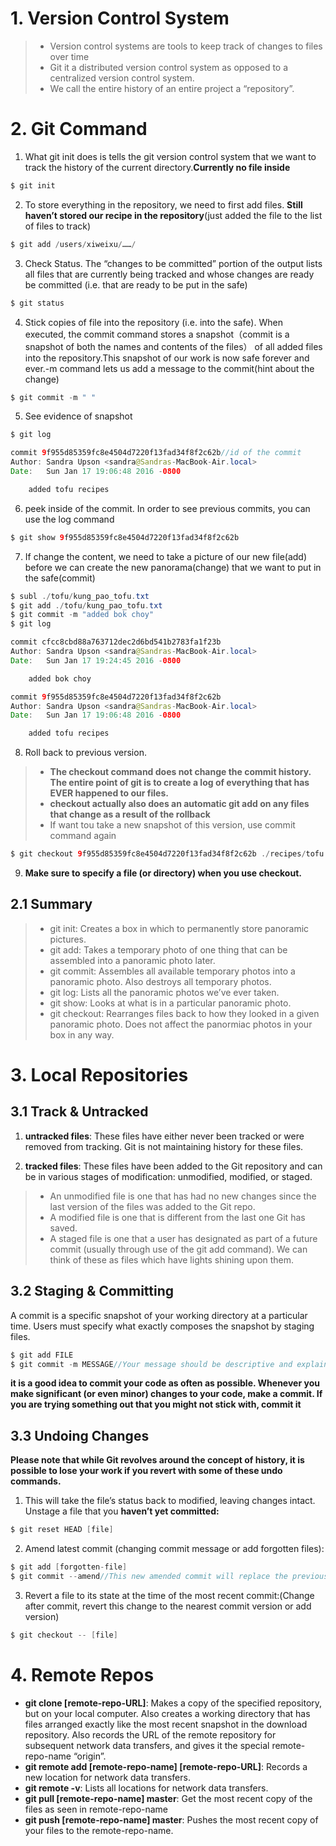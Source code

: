 # 1. Version Control System
>* Version control systems are tools to keep track of changes to files over time
>* Git it a distributed version control system as opposed to a centralized version control system. 
>* We call the entire history of an entire project a “repository”. 
# 2. Git Command
1. What git init does is tells the git version control system that we want to track the history of the current directory.**Currently no file inside**
```java
$ git init
```
2. To store everything in the repository, we need to first add files. **Still haven’t stored our recipe in the repository**(just added the file to the list of files to track)
```python
$ git add /users/xiweixu/……/
```
3. Check Status. The “changes to be committed” portion of the output lists all files that are currently being tracked and whose changes are ready be committed (i.e. that are ready to be put in the safe)
```java
$ git status
```
4. Stick copies of file into the repository (i.e. into the safe). When executed, the commit command stores a snapshot（commit is a snapshot of both the names and contents of the files） of all added files into the repository.This snapshot of our work is now safe forever and ever.-m command lets us add a message to the commit(hint about the change)
```java
$ git commit -m " "
```
5. See evidence of snapshot
```java
$ git log

commit 9f955d85359fc8e4504d7220f13fad34f8f2c62b//id of the commit
Author: Sandra Upson <sandra@Sandras-MacBook-Air.local>
Date:   Sun Jan 17 19:06:48 2016 -0800

    added tofu recipes

```
6. peek inside of the commit. In order to see previous commits, you can use the log command
```java 
$ git show 9f955d85359fc8e4504d7220f13fad34f8f2c62b
```
7. If change the content, we need to take a picture of our new file(add) before we can create the new panorama(change) that we want to put in the safe(commit)
```java
$ subl ./tofu/kung_pao_tofu.txt
$ git add ./tofu/kung_pao_tofu.txt
$ git commit -m "added bok choy"
$ git log

commit cfcc8cbd88a763712dec2d6bd541b2783fa1f23b
Author: Sandra Upson <sandra@Sandras-MacBook-Air.local>
Date:   Sun Jan 17 19:24:45 2016 -0800

    added bok choy

commit 9f955d85359fc8e4504d7220f13fad34f8f2c62b
Author: Sandra Upson <sandra@Sandras-MacBook-Air.local>
Date:   Sun Jan 17 19:06:48 2016 -0800

    added tofu recipes
```
8. Roll back to previous version.
>* **The checkout command does not change the commit history. The entire point of git is to create a log of everything that has EVER happened to our files.**
>* **checkout actually also does an automatic git add on any files that change as a result of the rollback**
>* If want tou take a new snapshot of this version, use commit command again
```java
$ git checkout 9f955d85359fc8e4504d7220f13fad34f8f2c62b ./recipes/tofu // the id of that version
````

9. **Make sure to specify a file (or directory) when you use checkout.**
## 2.1 Summary
>* git init: Creates a box in which to permanently store panoramic pictures.
>* git add: Takes a temporary photo of one thing that can be assembled into a panoramic photo later.
>* git commit: Assembles all available temporary photos into a panoramic photo. Also destroys all temporary photos.
>* git log: Lists all the panoramic photos we’ve ever taken.
>* git show: Looks at what is in a particular panoramic photo.
>* git checkout: Rearranges files back to how they looked in a given panoramic photo. Does not affect the panormiac photos in your box in any way.

# 3. Local Repositories
## 3.1 Track & Untracked
1. **untracked files**: These files have either never been tracked or were removed from tracking. Git is not maintaining history for these files.

2. **tracked files**: These files have been added to the Git repository and can be in various stages of modification: unmodified, modified, or staged.
>* An unmodified file is one that has had no new changes since the last version of the files was added to the Git repo.
>* A modified file is one that is different from the last one Git has saved.
>* A staged file is one that a user has designated as part of a future commit (usually through use of the git add command). We can think of these as files which have lights shining upon them.

## 3.2 Staging & Committing
A commit is a specific snapshot of your working directory at a particular time. Users must specify what exactly composes the snapshot by staging files.
```java
$ git add FILE
$ git commit -m MESSAGE//Your message should be descriptive and explain what changes your commit makes to your code.
```
**it is a good idea to commit your code as often as possible. Whenever you make significant (or even minor) changes to your code, make a commit. If you are trying something out that you might not stick with, commit it**
## 3.3 Undoing Changes
**Please note that while Git revolves around the concept of history, it is possible to lose your work if you revert with some of these undo commands.**
1. This will take the file’s status back to modified, leaving changes intact. Unstage a file that you **haven’t yet committed:**
```java
$ git reset HEAD [file]
```
2. Amend latest commit (changing commit message or add forgotten files):
```java
$ git add [forgotten-file]
$ git commit --amend//This new amended commit will replace the previous commit
```
3. Revert a file to its state at the time of the most recent commit:(Change after commit, revert this change to the nearest commit version or add version)
```java
$ git checkout -- [file]
```
# 4. Remote Repos
- **git clone [remote-repo-URL]**: Makes a copy of the specified repository, but on your local computer. Also creates a working directory that has files arranged exactly like the most recent snapshot in the download repository. Also records the URL of the remote repository for subsequent network data transfers, and gives it the special remote-repo-name “origin”.
- **git remote add [remote-repo-name] [remote-repo-URL]**: Records a new location for network data transfers.
- **git remote -v**: Lists all locations for network data transfers.
- **git pull [remote-repo-name] master**: Get the most recent copy of the files as seen in remote-repo-name
- **git push [remote-repo-name] master**: Pushes the most recent copy of your files to the remote-repo-name.




